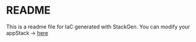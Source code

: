# README
This is a readme file for IaC generated with StackGen.
You can modify your appStack -> [here](http://main.dev.stackgen.com/appstacks/12fe8682-5a8c-420e-a43b-077f82a8a74f)
